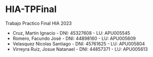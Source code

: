 # HIA-TPFinal
Trabajo Practico Final HIA 2023 

- Cruz, Martín Ignacio - DNI: 45327608 - LU: APU005545
- Romero, Facundo José - DNI: 44898160 - LU: APU005609 
- Velasquez Nicolas Santiago - DNI: 45761625  - LU: APU005804
- Virreyra Ruiz, Josue Natanael - DNI: 44857371 - LU:  APU005613

